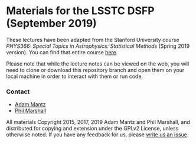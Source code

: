 # Materials for the LSSTC DSFP (September 2019)

These lectures have been adapted from the Stanford University course *PHYS366: Special Topics in Astrophysics: Statistical Methods* (Spring 2019 version). You can find that entire course [here](https://github.com/KIPAC/StatisticalMethods).

Please note that while the lecture notes can be viewed on the web, you will need to clone or download this repository branch and open them on your local machine in order to interact with them or run code.

### Contact

* [Adam Mantz](https://github.com/KIPAC/StatisticalMethods/issues/new?body=@abmantz)
* [Phil Marshall](https://github.com/KIPAC/StatisticalMethods/issues/new?body=@drphilmarshall)

All materials Copyright 2015, 2017, 2019 Adam Mantz and Phil Marshall, and distributed for copying and extension under the GPLv2 License, unless otherwise noted. If you have any feedback for us, please [write us an issue](https://github.com/KIPAC/StatisticalMethods/issues).
